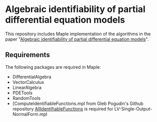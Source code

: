 # Algebraic identifiability of partial differential equation models 

This repository includes Maple implementation of the algorithms in the paper "[Algebraic identifiability of partial differential
equation models](https://arxiv.org/abs/2402.04241)". 

## Requirements
The following packages are required in Maple:
- DifferentialAlgebra 
- VectorCalculus
- LinearAlgebra
- PDETools
- RandomTools
- [ComputeIdentifiableFunctions.mpl from  Gleb Pogudin's Github repository [AllIdentifiableFunctions](https://github.com/pogudingleb/AllIdentifiableFunctions) is required for LV-Single-Output-NormalForm.mpl

